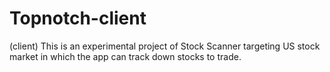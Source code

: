 # Topnotch-client
(client) This is an experimental project of Stock Scanner targeting US stock market in which the app can track down stocks to trade.  

